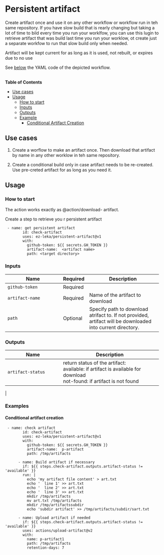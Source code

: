 # Persistent artifact

Create artifact once and use it on any other workflow or workflow run in teh same repository. If you have slow build that is rearly changing but taking a lot of time to bild every time you run your worklfow, you can use this lugin to retrieve artifact that was build last time you run your worklow, ot create just a separate workfow to run that slow build only  when needed. 

Artifact will be kept current for as long as it is used, not rebuilt,  or expires due to no use 

See [below](#example) the YAML code of the depicted workflow. <br><br>

**Table of Contents**

- [Use cases](#use-cases)
- [Usage](#usage)
  - [How to start](#how-to-start)
  - [Inputs](#inputs)
  - [Outputs](#outputs)
  - [Example](#example)
    - [Conditional Artifact Creation](#conditional-artifact-creation)
## Use cases
1. Create a worflow to make an artifact once. Then download that artifact by name in any other worklow in teh same repository.

2. Create a conditional build only in case artifact needs to be re-created. Use pre-creted artifact for as long as you need it. 

## Usage

### How to start

The action works exactly as @action/download- artifact. 

Create a step to retrieve you r persistent artifact 

```
 - name: get persistent artifact
        id: check-artifact
        uses: ez-leka/persistent-artifact@v1
        with:
          github-token: ${{ secrets.GH_TOKEN }}
          artifact-name:  <artifact name>
          path: <target directory>
```
### Inputs 

| &nbsp;&nbsp;&nbsp;&nbsp;&nbsp;&nbsp;&nbsp;&nbsp;&nbsp;&nbsp;&nbsp;&nbsp;&nbsp;&nbsp;Name&nbsp;&nbsp;&nbsp;&nbsp;&nbsp;&nbsp;&nbsp;&nbsp;&nbsp;&nbsp;&nbsp;&nbsp;&nbsp;&nbsp; | Required                                   | Description                                                                                                                                                                                                                                                                                                                           |
| ---------------------------------------------------------------------------------------------------------------------------------------------------------------------------- | ------------------------------------------ | ------------------------------------------------------------------------------------------------------------------------------------------------------------------------------------------------------------------------------------------------------------------------------------------------------------------------------------- |
| `github-token`                                                                                                                                                                       | Required     |                                                               |
| `artifact-name`                                                                                                                                                                       | Required     | Name of the artifact to download                                                              |
| `path`                                                                                                                                                                       | Optional     | Specify path to download atrifact to. If not provided, artifact will be downloaded into current directory.                                                                |

### Outputs

| &nbsp;&nbsp;&nbsp;&nbsp;&nbsp;&nbsp;&nbsp;&nbsp;&nbsp;&nbsp;&nbsp;&nbsp;&nbsp;&nbsp;Name&nbsp;&nbsp;&nbsp;&nbsp;&nbsp;&nbsp;&nbsp;&nbsp;&nbsp;&nbsp;&nbsp;&nbsp;&nbsp;&nbsp; | Description                                                                                                                                                                                                                               |
| ---------------------------------------------------------------------------------------------------------------------------------------------------------------------------- | ----------------------------------------------------------------------------------------------------------------------------------------------------------------------------------------------------------------------------------------- |
| `artifact-status`                                                                                                                                                                      | return status of the artifact:  <br>available: if artifact is available for download <br>not-found: if artifact is not found
| 

### Examples

#### Conditional artifact creation

```
 - name: check artifact
        id: check-artifact
        uses: ez-leka/persistent-artifact@v1
        with:
          github-token: ${{ secrets.GH_TOKEN }}
          artifact-name:  p-artifact
          path: /tmp/artifacts

      - name: Build artifact if necessary
        if: ${{ steps.check-artifact.outputs.artifact-status != 'available' }}
        run: |
          echo 'my artifact file content' > art.txt
          echo '  line 1' >> art.txt
          echo '  line 2' >> art.txt
          echo '  line 3' >> art.txt
          mkdir /tmp/artifacts
          mv art.txt /tmp/artifacts
          mkdir /tmp/artifactssubdir
          echo 'subdir artifact' >> /tmp/artifacts/subdir/sart.txt

      - name: Upload artifact if needed 
        if: ${{ steps.check-artifact.outputs.artifact-status != 'available' }}
        uses: actions/upload-artifact@v2
        with:
          name: p-artifact1
          path: /tmp/artifacts
          retention-days: 7  

```


